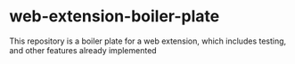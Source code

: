 # web-extension-boiler-plate
This repository is a boiler plate for a web extension, which includes testing, and other features already implemented
